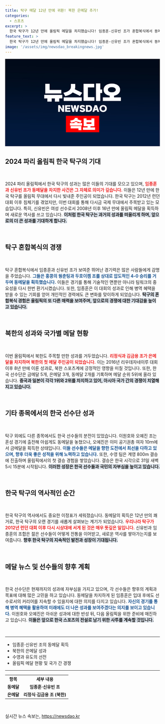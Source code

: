 ```yaml
---
title: 탁구 메달 12년 만에 귀환! 북한 은메달 추가!
categories:
  - 스포츠
excerpt: >
  한국 탁구가 12년 만에 올림픽 메달을 차지했습니다! 임종훈-신유빈 조가 혼합복식에서 동메달을 획득하며 한국 탁구의 영광을 되살렸습니다. 2024 파리올림픽의 뜨거운 현장을 지금 확인하세요!
feature_text: >
  한국 탁구가 12년 만에 올림픽 메달을 차지했습니다! 임종훈-신유빈 조가 혼합복식에서 동메달을 획득하며 한국 탁구의 영광을 되살렸습니다. 2024 파리올림픽의 뜨거운 현장을 지금 확인하세요!
image: '/assets/img/newsdao_breakingnews.jpg'
---
```


<p><img src="/assets/img/newsdao_breakingnews.jpg" alt="implanttips 속보" /></p>

<h2 data-ke-size="size26">2024 파리 올림픽 한국 탁구의 기대</h2>

<p data-ke-size="size16">&nbsp;</p>

<p data-ke-size="size16">2024 파리 올림픽에서 한국 탁구의 성과는 많은 이들의 기대를 모으고 있으며, <b><span style="color: #ee2323;">임종훈과 신유빈 조가 동메달을 차지한 사건은 그 자체로 의미가 깊습니다.</span></b> 이들은 12년 만에 한국 탁구를 올림픽 무대에서 다시 빛내준 주인공이 되었습니다. 한국 탁구는 2012년 런던 대회 이후 침체기를 겪었지만, 이번 대회를 통해 다시금 국제 무대에서 주목받고 있는 모습입니다. 특히, 신유빈은 여성 선수로서 2008년 이후 16년 만에 올림픽 메달을 획득하며 새로운 역사를 쓰고 있습니다. <b><span style="background-color: #21538527;">이처럼 한국 탁구는 과거의 성과를 떠올리게 하며, 앞으로의 더 큰 성과를 기대하게 합니다.</span></b></p>

<p data-ke-size="size16">&nbsp;</p>

<h2 data-ke-size="size26">탁구 혼합복식의 경쟁</h2>

<p data-ke-size="size16">&nbsp;</p>

<p data-ke-size="size16">탁구 혼합복식에서 임종훈과 신유빈 조가 보여준 뛰어난 경기력은 많은 사람들에게 감명을 주었습니다. <b><span style="color: #1a5490;">그들은 홍콩의 웡춘팅과 두호이켐 조를 상대로 압도적인 4-0 승리를 거두며 동메달을 획득했습니다.</span></b> 이들은 경기를 통해 기술적인 면뿐만 아니라 팀워크의 중요성을 다시 한번 환기시켰습니다. 또한, 임종훈은 이 대회의 성과로 인해 병역 혜택을 받을 수 있는 기회를 얻어 개인적인 경력에도 큰 변화를 맞이하게 되었습니다. <b><span style="background-color: #21538527;">탁구의 혼합복식 경험은 올림픽의 또 다른 매력을 보여주며, 앞으로의 경쟁에 대한 기대감을 높이고 있습니다.</span></b></p>

<p data-ke-size="size16">&nbsp;</p>

<h2 data-ke-size="size26">북한의 성과와 국가별 메달 현황</h2>

<p data-ke-size="size16">&nbsp;</p>

<p data-ke-size="size16"> 이번 올림픽에서 북한도 주목할 만한 성과를 거두었습니다. <b><span style="color: #ee2323;">리정식과 김금용 조가 은메달을 차지하며 북한의 첫 메달 주인공이 되었습니다.</span></b> 이는 2016년 리우데자네이루 대회 이후 8년 만에 이룬 성과로, 북한 스포츠계에 긍정적인 영향을 미칠 것입니다. 또한, 한국 선수단은 금메달 5개, 은메달 3개, 동메달 2개를 기록하며 메달 순위 5위에 올라 있습니다. <b><span style="background-color: #21538527;">중국과 일본이 각각 1위와 2위를 차지하고 있어, 아시아 국가 간의 경쟁이 치열해지고 있습니다.</span></b></p>

<p data-ke-size="size16">&nbsp;</p>

<h2 data-ke-size="size26">기타 종목에서의 한국 선수단 성과</h2>

<p data-ke-size="size16">&nbsp;</p>

<p data-ke-size="size16">탁구 외에도 다른 종목에서도 한국 선수들의 분전이 있었습니다. 이원호와 오예진 조는 혼성 경기에 출전해 아쉽게도 동메달을 놓쳤으나, 오예진은 이미 공기권총 여자 10ｍ에서 금메달을 획득한 상태입니다. <b><span style="color: #1a5490;">이들 선수들은 메달을 향한 도전에서 최선을 다하고 있으며, 향후 더욱 좋은 성적을 위해 노력하고 있습니다.</span></b> 또한, 수영 팀은 계영 800m 결승에 진출하며 올림픽에서의 첫 결승 경험을 쌓았습니다. 결승은 한국 시각으로 31일 새벽 5시 15분에 시작됩니다. <b><span style="background-color: #21538527;">이러한 성장은 한국 선수들과 국민의 자부심을 높이고 있습니다.</span></b></p>

<p data-ke-size="size16">&nbsp;</p>

<h2 data-ke-size="size26">한국 탁구의 역사적인 순간</h2>

<p data-ke-size="size16">&nbsp;</p>

<p data-ke-size="size16">한국 탁구의 역사에서도 중요한 이정표가 세워졌습니다. 동메달의 획득은 12년 만의 쾌거로, 한국 탁구의 오랜 경기를 새롭게 살펴보는 계기가 되었습니다. <b><span style="color: #ee2323;">우리나라 탁구가 2012년 런던 대회 이후 다시 시상대에 서게 된 것은 매우 뜻깊은 일입니다.</span></b> 신유빈과 임종훈의 조합은 젊은 선수들이 어떻게 전통을 이어받고, 새로운 역사를 쌓아가는지를 보여줍니다. <b><span style="background-color: #21538527;">향후 한국 탁구의 지속적인 발전과 성장이 기대됩니다.</span></b></p>

<p data-ke-size="size16">&nbsp;</p>

<h2 data-ke-size="size26">메달 뉴스 및 선수들의 향후 계획</h2>

<p data-ke-size="size16">&nbsp;</p>

<p data-ke-size="size16">한국 선수단은 현재까지의 성과에 자부심을 가지고 있으며, 각 선수들은 향후의 계획과 목표에 대해 많은 고민을 하고 있습니다. 동메달을 차지하게 된 임종훈은 입대 후에도 선수로서의 커리어를 지속할 수 있을지에 대한 의지를 다지고 있습니다. <b><span style="color: #1a5490;">자신의 경기를 통해 병역 혜택을 활용하여 미래에도 더 나은 성과를 보여주겠다는 의지를 보이고 있습니다.</span></b> 이원호와 오예진은 아쉬운 성과에 대한 반성 뒤, 다음 올림픽을 위한 준비에 매진하고 있습니다. <b><span style="background-color: #21538527;">이들은 앞으로 한국 스포츠의 전설로 남기 위한 사투를 계속할 것입니다.</span></b></p>

<p data-ke-size="size16">&nbsp;</p>

<hr />

<ul>
    <li>임종훈·신유빈 조의 동메달 획득</li>
    <li>북한의 은메달 성과</li>
    <li>수영과 유도의 선전</li>
    <li>올림픽 메달 현황 및 국가 간 경쟁</li>
</ul>

<hr />

<table style="width: 100%;">
    <tr>
        <td style="text-align: center; height: 17px;"><b>항목</b></td>
        <td style="text-align: center; height: 17px;"><b>세부 내용</b></td>
    </tr>
    <tr>
        <td style="text-align: center; height: 17px;"><b>동메달</b></td>
        <td style="text-align: center; height: 17px;"><b>임종훈·신유빈 조</b></td>
    </tr>
    <tr>
        <td style="text-align: center; height: 17px;"><b>은메달</b></td>
        <td style="text-align: center; height: 17px;"><b>리정식·김금용 조 (북한)</b></td>
    </tr>
</table>

<p data-ke-size="size16">&nbsp;</p>
실시간 뉴스 속보는, <a href="https://newsdao.kr" rel="dofollow">https://newsdao.kr</a>


